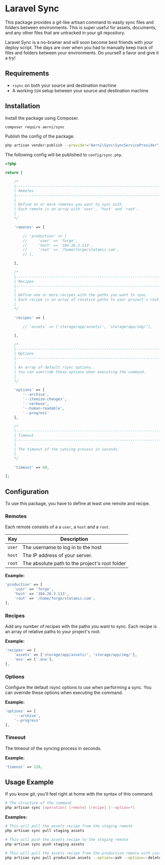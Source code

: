 # Laravel Sync
This package provides a git-like artisan command to easily sync files and folders between environments. This is super useful for assets, documents, and any other files that are untracked in your git repository. 

Laravel Sync is a no-brainer and will soon become best friends with your deploy script. The days are over when you had to manually keep track of files and folders between your environments. Do yourself a favor and give it a try!

## Requirements
- `rsync` on both your source and destination machine
- A working `SSH` setup between your source and destination machine

## Installation
Install the package using Composer.

```bash
composer require aerni/sync
```

Publish the config of the package.

```bash
php artisan vendor:publish --provider="Aerni\Sync\SyncServiceProvider"
```

The following config will be published to `config/sync.php`.

```php
<?php

return [

    /*
    |--------------------------------------------------------------------------
    | Remotes
    |--------------------------------------------------------------------------
    |
    | Define on or more remotes you want to sync with.
    | Each remote is an array with 'user', 'host' and 'root'.
    |
    */

    'remotes' => [

        // 'production' => [
        //     'user' => 'forge',
        //     'host' => '104.26.3.113',
        //     'root' => '/home/forge/statamic.com',
        // ],

    ],

    /*
    |--------------------------------------------------------------------------
    | Recipes
    |--------------------------------------------------------------------------
    |
    | Define one or more recipes with the paths you want to sync.
    | Each recipe is an array of relative paths to your project's root.
    |
    */

    'recipes' => [

        // 'assets' => ['storage/app/assets/', 'storage/app/img/'],

    ],

    /*
    |--------------------------------------------------------------------------
    | Options
    |--------------------------------------------------------------------------
    |
    | An array of default rsync options.
    | You can override these options when executing the command.
    |
    */

    'options' => [
        '--archive',
        '--itemize-changes',
        '--verbose',
        '--human-readable',
        '--progress'
    ],

    /*
    |--------------------------------------------------------------------------
    | Timeout
    |--------------------------------------------------------------------------
    |
    | The timeout of the syncing process in seconds.
    |
    */

    'timeout' => 60,

];

```

## Configuration
To use this package, you have to define at least one remote and recipe.

### Remotes
Each remote consists of a a `user`, a `host` and a `root`.

| Key    | Description                                    |
| ------ | ---------------------------------------------- |
| `user` | The username to log in to the host             |
| `host` | The IP address of your server.                 |
| `root` | The absolute path to the project's root folder |

**Example:**
```php
'production' => [
    'user' => 'forge',
    'host' => '104.26.3.113',
    'root' => '/home/forge/statamic.com',
],
```

### Recipes
Add any number of recipes with the paths you want to sync. Each recipe is an array of relative paths to your project's root.

**Example:**
```php
'recipes' => [
    'assets' => ['storage/app/assets/', 'storage/app/img/'],
    'env' => ['.env'],
],
```

### Options
Configure the default rsync options to use when performing a sync. You can override these options when executing the command.

**Example:**
```php
'options' => [
    '--archive',
    '--progress'
],
```

### Timeout
The timeout of the syncing process in seconds.

**Example:**
```php
'timeout' => 120,
```

## Usage Example
If you know git, you'll feel right at home with the syntax of this command.

```bash
# The structure of the command
php artisan sync [operation] [remote] [recipe] [--option=*]
```

**Examples:**
```bash
# This will pull the assets recipe from the staging remote
php artisan sync pull staging assets

# This will push the assets recipe to the staging remote
php artisan sync push staging assets

# This will pull the assets recipe from the production remote with custom rsync options
php artisan sync pull production assets --option=-avh --option=--delete
```
